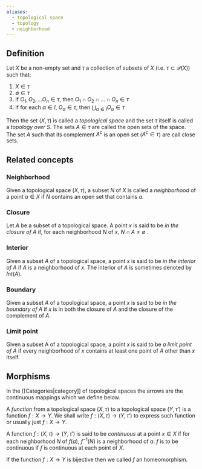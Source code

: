 ```yaml
---
aliases:
  - topological space
  - topology
  - neighborhood
---
```

## Definition
Let $X$ be a non-empty set and $\tau$ a collection of subsets of $X$ (i.e. $\tau \subset \mathcal{P}(X)$) such that:
1. $X \in \tau$
2. $\emptyset \in \tau$
3. If $O_1, O_2, ...O_n \in \tau$, then $O_1 \cap O_2 \cap ...\cap O_n \in \tau$
4. If for each $\alpha \in I$, $O_\alpha \in \tau$, then $\bigcup_{\alpha \in I}O_\alpha\in\tau$

Then the set $(X, \tau)$ is called a _topological space_ and the set $\tau$ itself is called a _topology over $S$_.
The sets $A \in \tau$ are called the open sets of the space.
The set $A$ such that its complement $A^c$ is an open set ($A^c\in \tau$) are call close sets.

## Related concepts

### Neighborhood
Given a topological space $(X, \tau)$, a subset $N$ of $X$ is called a _neighborhood_ of a point $a \in X$ if $N$ contains an open set that contains $a$.

### Closure
Let $A$ be a subset of a topological space. A point $x$ is said to be _in the closure of $A$_ if, for each neighborhood $N$ of $x$, $N \cap A \neq \emptyset$ .

### Interior
Given a subset $A$ of a topological space, a point $x$ is said to be _in the interior of $A$_ if $A$ is a neighborhood of $x$. The interior of $A$ is sometimes denoted by $Int(A)$.

### Boundary
Given a subset $A$ of a topological space, a point $x$ is said to be _in the boundary of $A$_ if $x$ is in both the closure of $A$ and the closure of the complement of $A$.

### Limit point
Given a subset A of a topological space, a point $x$ is said to be _a limit point of $A$_ if every neighborhood of $x$ contains at least one point of $A$ other than $x$ itself.


## Morphisms
In the [[Categories|category]] of topological spaces the arrows are the continuous mappings which we define below.

A _function_ from a topological space $(X, \tau)$ to a topological space $(Y, \tau')$ is a function $f: X \to Y$.
We shall write $f: (X,\tau)\to(Y, \tau')$ to express such function or usually just $f: X \to Y$.

A function $f: (X,\tau)\to(Y, \tau')$ is said to be _continuous_ at a point $x \in X$ if for each neighborhood $N$ of $f(a)$, $f^{-1}(N)$ is a neighborhood of $a$. $f$ is to be continuous if $f$ is continuous at each point of $X$.

If the function $f: X \to Y$ is bijective then we called $f$ an homeomorphism.